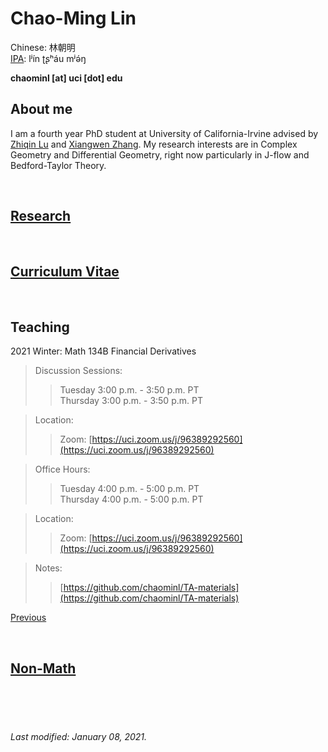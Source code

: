 # Chao-Ming Lin
Chinese: 林朝明    
[IPA](https://en.wikipedia.org/wiki/Help:IPA/Mandarin): lʲín ʈʂʰáu mʲə́ŋ 

**chaominl [at] uci [dot] edu**


## About me
I am a fourth year PhD student at University of California-Irvine advised by [Zhiqin Lu](https://www.math.uci.edu/~zlu/) and [Xiangwen Zhang](https://www.math.uci.edu/~xiangwen/). My research interests are in Complex Geometry and Differential Geometry, right now particularly in J-flow and Bedford-Taylor Theory.

<br />


## [Research](https://chaominl.github.io/Research)

<br />


## [Curriculum Vitae](https://chaominl.github.io/CV)   

<br />


## Teaching
2021 Winter: Math 134B Financial Derivatives
> Discussion Sessions: 
>> Tuesday 3:00 p.m. - 3:50 p.m. PT   
>> Thursday 3:00 p.m. - 3:50 p.m. PT 

> Location: 
>> Zoom: [https://uci.zoom.us/j/96389292560](https://uci.zoom.us/j/96389292560)

> Office Hours: 
>> Tuesday 4:00 p.m. - 5:00 p.m. PT   
>> Thursday 4:00 p.m. - 5:00 p.m. PT   

> Location: 
>> Zoom: [https://uci.zoom.us/j/96389292560](https://uci.zoom.us/j/96389292560)

> Notes:
>> [https://github.com/chaominl/TA-materials](https://github.com/chaominl/TA-materials)



[Previous](https://chaominl.github.io/TeachingExperience)

<br />


## [Non-Math](https://chaominl.github.io/recreation)

<br />
<br />
<br />


###### Last modified: January 08, 2021.
